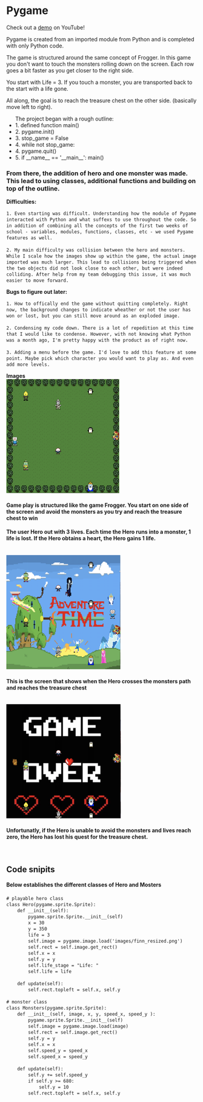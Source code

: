 # Pygame

<p>Check out a <a target="_blank" rel="noopener noreferrer" href="https://youtu.be/vcJnbgIhvCc">demo</a> on YouTube!</p>
Pygame is created from an imported module from Python and is completed with only Python code.

The game is structured around the same concept of Frogger. In this game you don't want to touch the monsters rolling down on the screen. Each row goes a bit faster as you get closer to the right side. 

You start with Life = 3. If you touch a monster, you are transported back to the start with a life gone. 

All along, the goal is to reach the treasure chest on the other side. (basically move left to right).


<ul>The project began with a rough outline:
<li>1. defined function main()</li>
<li> 2. pygame.init()</li>
<li>3. stop_game = False</li>
<li>4. while not stop_game:</li>
<li>4. pygame.quit()</li>
     <!--finally calling the main function to start the game-->
   <li> 5. if __name__ == '__main__':
   main()</li>
</ul>


<h3>From there, the addition of hero and one monster was made. This lead to using classes, additional functions and building on top of the outline.</h3>

<b>Difficulties:</b>

    1. Even starting was difficult. Understanding how the module of Pygame interacted with Python and what suffexs to use throughout the code. So in addition of combining all the concepts of the first two weeks of school - variables, modules, functions, classes, etc - we used Pygame features as well.

    2. My main difficulty was collision between the hero and monsters. While I scale how the images show up within the game, the actual image imported was much larger. This lead to collisions being triggered when the two objects did not look close to each other, but were indeed colliding. After help from my team debugging this issue, it was much easier to move forward.


<b>Bugs to figure out later:</b>

    1. How to offically end the game without quitting completely. Right now, the background changes to indicate wheather or not the user has won or lost, but you can still move around as an exploded image. 
    
    2. Condensing my code down. There is a lot of repedition at this time that I would like to condense. However, with not knowing what Python was a month ago, I'm pretty happy with the product as of right now.

    3. Adding a menu before the game. I'd love to add this feature at some point. Maybe pick which character you would want to play as. And even add more levels.


<b>Images</b>
<br />
<img src="images/PyGame-Play-Screen.png" alt="screen shot of pygame demo with forest background. displays monsters, Hero, heath heart and treasure chest" height="300"/>
<h4>Game play is structured like the game Frogger. You start on one side of the screen and avoid the monsters as you try and reach the treasure chest to win</h4>
<h4>The user Hero out with 3 lives. Each time the Hero runs into a monster, 1 life is lost. If the Hero obtains a heart, the Hero gains 1 life.</h4>
<br />

<img src="images/PyGame-Win-Screen.png" alt="screen shot of pygame demo when Hero wins" height="300"/>
<h4>This is the screen that shows when the Hero crosses the monsters path and reaches the treasure chest</h4>
<br />

<img src="images/PyGame-GameOver-Screen.png" alt="screen shot of pygame demo when Hero looses" height="300"/>
<h4>Unfortunatly, if the Hero is unable to avoid the monsters and lives reach zero, the Hero has lost his quest for the treasure chest.</h4>
<br />

<h2>Code snipits</h2>
<h4>Below establishes the different classes of Hero and Mosters</h4>

```
# playable hero class
class Hero(pygame.sprite.Sprite):
    def __init__(self):
        pygame.sprite.Sprite.__init__(self)
        x = 30
        y = 350
        life = 3
        self.image = pygame.image.load('images/finn_resized.png')
        self.rect = self.image.get_rect()
        self.x = x
        self.y = y
        self.life_stage = "Life: "
        self.life = life
        
    def update(self):
        self.rect.topleft = self.x, self.y

# monster class
class Monsters(pygame.sprite.Sprite):
    def __init__(self, image, x, y, speed_x, speed_y ):
        pygame.sprite.Sprite.__init__(self)
        self.image = pygame.image.load(image)
        self.rect = self.image.get_rect()
        self.y = y
        self.x = x
        self.speed_y = speed_x
        self.speed_x = speed_y

    def update(self):
        self.y += self.speed_y
        if self.y >= 680:
            self.y = 10
        self.rect.topleft = self.x, self.y

```
